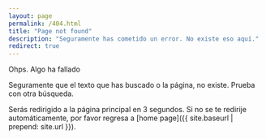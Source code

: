 ```yaml
---
layout: page
permalink: /404.html
title: "Page not found"
description: "Seguramente has cometido un error. No existe eso aquí."
redirect: true
---
```


Ohps. Algo ha fallado 

Seguramente que el texto que has buscado o la página, no existe. Prueba con otra búsqueda.

Serás redirigido a la página principal en 3 segundos. Si no se te redirije automáticamente, por favor regresa a [home page]({{ site.baseurl | prepend: site.url }}).


